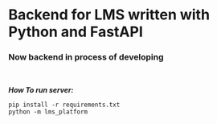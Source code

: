 # Backend for LMS written with Python and FastAPI

### Now backend in process of developing

<br />

**_How To run server:_**

```
pip install -r requirements.txt
python -m lms_platform
```
